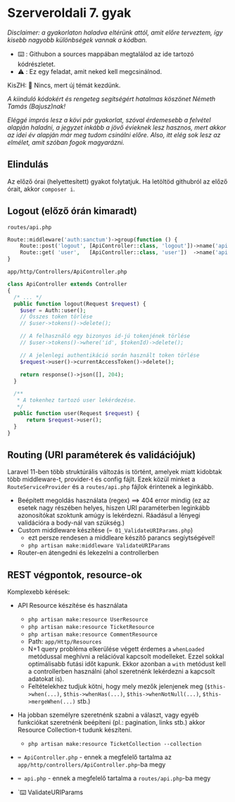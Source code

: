 # Szerveroldali 7. gyak
*Disclaimer: a gyakorlaton haladva eltérünk attól, amit előre terveztem, így kisebb nagyobb különbségek vannak a kódban.*  
- ⌨️ : Githubon a sources mappában megtalálod az ide tartozó kódrészletet.
- ⚠️ : Ez egy feladat, amit neked kell megcsinálnod.

KisZH: 🌈 Nincs, mert új témát kezdünk.

*A kiinduló kódokért és rengeteg segítségért hatalmas köszönet Németh Tamás (Bajusz)nak!*

*Eléggé imprós lesz a kövi pár gyakorlat, szóval érdemesebb a felvétel alapján haladni, a jegyzet inkább a jövő évieknek lesz hasznos, mert akkor az idei év alapján már meg tudom csinálni előre. Also, itt elég sok lesz az elmélet, amit szóban fogok magyarázni.*

## Elindulás
Az előző órai (helyettesített) gyakot folytatjuk. Ha letöltöd githubról az előző órait, akkor `composer i`.

## Logout (előző órán kimaradt)
`routes/api.php`
```PHP
Route::middleware('auth:sanctum')->group(function () {
    Route::post('logout', [ApiController::class, 'logout'])->name('api.logout');
    Route::get( 'user',   [ApiController::class, 'user'])  ->name('api.user');
}
```

`app/http/Controllers/ApiController.php`
```PHP
class ApiController extends Controller
{
  /* ... */
  public function logout(Request $request) {
    $user = Auth::user();
    // Összes token törlése
    // $user->tokens()->delete();

    // A felhasználó egy bizonyos id-jú tokenjének törlése
    // $user->tokens()->where('id', $tokenId)->delete();

    // A jelenlegi authentikáció során használt token törlése
    $request->user()->currentAccessToken()->delete();

    return response()->json([], 204);
  }

  /**
   * A tokenhez tartozó user lekérdezése.
   */
  public function user(Request $request) {
      return $request->user();
  }
}
```

## Routing (URI paraméterek és validációjuk)
Laravel 11-ben több struktúrális változás is történt, amelyek miatt kidobtak több middleware-t, provider-t és config fájlt. Ezek közül minket a `RouteServiceProvider` és a `routes/api.php` fájlok érintenek a leginkább.

- Beépített megoldás használata (regex) ==> 404 error mindig (ez az esetek nagy részében helyes, hiszen URI paraméterben leginkább azonosítókat szoktunk amúgy is lekérdezni. Ráadásul a lényegi validációra a body-nál van szükség.)
- Custom middleware készítése (`⌨️ 01_ValidateURIParams.php`)
  - ezt persze rendesen a middleare készítő parancs segíytségével!
  - `php artisan make:middleware ValidateURIParams`
- Router-en átengedni és lekezelni a controllerben



## REST végpontok, resource-ok

Komplexebb kérések:
- API Resource készítése és használata
  - `php artisan make:resource UserResource`
  - `php artisan make:resource TicketResource`
  - `php artisan make:resource CommentResource`
  - Path: `app/Http/Resources`
  - N+1 query probléma elkerülése végett érdemes a `whenLoaded` metódussal meghívni a relációval kapcsolt modelleket. Ezzel sokkal optimálisabb futási időt kapunk. Ekkor azonban a `with` metódust kell a controllerben használni (ahol szeretnénk lekérdezni a kapcsolt adatokat is).
  - Feltételekhez tudjuk kötni, hogy mely mezők jelenjenek meg (`$this->when(...)`, `$this->whenHas(...)`, `$this->whenNotNull(...)`, `$this->mergeWhen(...)` stb.)
- Ha jobban személyre szeretnénk szabni a választ, vagy egyéb funkciókat szeretnénk beépíteni (pl.: pagination, links stb.) akkor Resource Collection-t tudunk készíteni.
  - `php artisan make:resource TicketCollection --collection`


- `⌨️ ApiController.php` - ennek a megfelelő tartalma az `app/http/controllers/ApiController.php`-ba megy
- `⌨️ api.php` - ennek a megfelelő tartalma a `routes/api.php`-ba megy
- `⌨️ ValidateURIParams